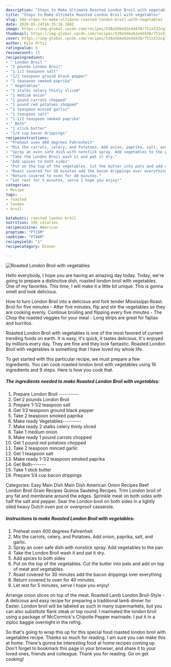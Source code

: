 ```yaml
---
description: "Steps to Make Ultimate Roasted London Broil with vegetables"
title: "Steps to Make Ultimate Roasted London Broil with vegetables"
slug: 584-steps-to-make-ultimate-roasted-london-broil-with-vegetables
date: 2020-05-24T16:35:16.108Z
image: https://img-global.cpcdn.com/recipes/530a56be62e4d430/751x532cq70/roasted-london-broil-with-vegetables-recipe-main-photo.jpg
thumbnail: https://img-global.cpcdn.com/recipes/530a56be62e4d430/751x532cq70/roasted-london-broil-with-vegetables-recipe-main-photo.jpg
cover: https://img-global.cpcdn.com/recipes/530a56be62e4d430/751x532cq70/roasted-london-broil-with-vegetables-recipe-main-photo.jpg
author: Kyle Ortiz
ratingvalue: 5
reviewcount: 15
recipeingredient:
- " London Broil "
- "2 pounds London Broil"
- "1-1/2 teaspoon salt"
- "1/2 teaspoon ground black pepper"
- "2 teaspoon smoked paprika"
- " Vegetables"
- "2 stalks celery thinly sliced"
- "1 medium onion"
- "1 pound carrots chopped"
- "1 pound red potatoes chopped"
- "2 teaspoon minced garlic"
- "1 teaspoon salt"
- "1-1/2 teaspoon smoked paprika"
- " Both"
- "1 stick butter"
- "1/4 cup bacon drippings"
recipeinstructions:
- "Preheat oven 400 degrees Fahrenheit"
- "Mix the carrots, celery, and Potatoes. Add onion, paprika, salt, and garlic."
- "Spray an oven safe dish with nonstick spray. Add vegetables to the pan"
- "Take the London Broil wash it and pat it dry."
- "Add spices to both sides"
- "Put on the top of the vegetables. Cut the butter into pats and add on top of meat and vegetables."
- "Roast covered for 30 minutes add the bacon drippings over everything"
- "Return covered to oven for 40 minutes."
- "Let rest for 5 minutes, serve I hope you enjoy!"
categories:
- Recipe
tags:
- roasted
- london
- broil

katakunci: roasted london broil 
nutrition: 196 calories
recipecuisine: American
preptime: "PT15M"
cooktime: "PT46M"
recipeyield: "1"
recipecategory: Dinner

---
```



![Roasted London Broil with vegetables](https://img-global.cpcdn.com/recipes/530a56be62e4d430/751x532cq70/roasted-london-broil-with-vegetables-recipe-main-photo.jpg)

Hello everybody, I hope you are having an amazing day today. Today, we're going to prepare a distinctive dish, roasted london broil with vegetables. One of my favorites. This time, I will make it a little bit unique. This is gonna smell and look delicious.

How to turn London Broil into a delicious and fork tender Mississippi Roast. Broil for five minutes - After five minutes, flip and stir the vegetables so they are cooking evenly. Continue broiling and flipping every five minutes - The Chop the roasted veggies for your meal - Long strips are great for fajitas and burritos.

Roasted London Broil with vegetables is one of the most favored of current trending foods on earth. It is easy, it's quick, it tastes delicious. It's enjoyed by millions every day. They are fine and they look fantastic. Roasted London Broil with vegetables is something that I have loved my whole life.


To get started with this particular recipe, we must prepare a few ingredients. You can cook roasted london broil with vegetables using 16 ingredients and 9 steps. Here is how you cook that.

<!--inarticleads1-->

##### The ingredients needed to make Roasted London Broil with vegetables:

1. Prepare  London Broil ----------
1. Get 2 pounds London Broil
1. Prepare 1-1/2 teaspoon salt
1. Get 1/2 teaspoon ground black pepper
1. Take 2 teaspoon smoked paprika
1. Make ready  Vegetables---------
1. Make ready 2 stalks celery thinly sliced
1. Take 1 medium onion
1. Make ready 1 pound carrots chopped
1. Get 1 pound red potatoes chopped
1. Take 2 teaspoon minced garlic
1. Get 1 teaspoon salt
1. Make ready 1-1/2 teaspoon smoked paprika
1. Get  Both-------
1. Take 1 stick butter
1. Prepare 1/4 cup bacon drippings


Categories: Easy Main Dish Main Dish American Onion Recipes Beef London Broil Grain Recipes Quinoa Sauteing Recipes. Trim London broil of any fat and membrane around the edges. Sprinkle meat on both sides with half the salt and pepper. Sear the London broil on both sides in a lightly oiled heavy Dutch oven pot or ovenproof casserole. 

<!--inarticleads2-->

##### Instructions to make Roasted London Broil with vegetables:

1. Preheat oven 400 degrees Fahrenheit
1. Mix the carrots, celery, and Potatoes. Add onion, paprika, salt, and garlic.
1. Spray an oven safe dish with nonstick spray. Add vegetables to the pan
1. Take the London Broil wash it and pat it dry.
1. Add spices to both sides
1. Put on the top of the vegetables. Cut the butter into pats and add on top of meat and vegetables.
1. Roast covered for 30 minutes add the bacon drippings over everything
1. Return covered to oven for 40 minutes.
1. Let rest for 5 minutes, serve I hope you enjoy!


Arrange onion slices on top of the meat. Roasted Lamb London Broil-Style - A delicious and easy recipe for preparing a traditional lamb dinner for Easter. London broil will be labeled as such in many supermarkets, but you can also substitute flank steak or top round. I marinated the london broil using a package of McCormick&#39;s Chipotle Pepper marinade. I put it in a ziploc baggie overnight in the refrig. 

So that's going to wrap this up for this special food roasted london broil with vegetables recipe. Thanks so much for reading. I am sure you can make this at home. There's gonna be interesting food at home recipes coming up. Don't forget to bookmark this page in your browser, and share it to your loved ones, friends and colleague. Thank you for reading. Go on get cooking!
